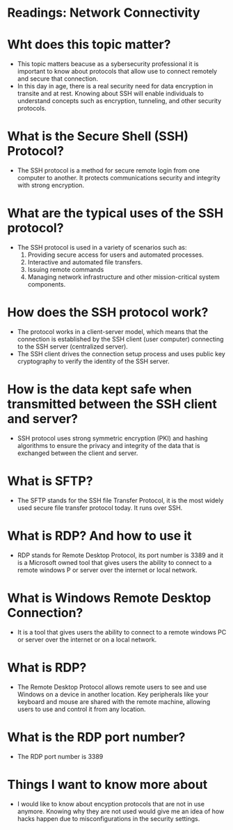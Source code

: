 # Readings: Network Connectivity
# Wht does this topic matter?
- This topic matters beacuse as a sybersecurity professional it is important to know about protocols that allow use to connect remotely and secure that connection.
- In this day in age, there is a real security need for data encryption in transite and at rest. Knowing about SSH will enable individuals to understand concepts such as encryption, tunneling, and other security protocols. 
# What is the Secure Shell (SSH) Protocol?
- The SSH protocol is a method for secure remote login from one computer to another. It protects communications security and integrity with strong encryption.  
# What are the typical uses of the SSH protocol?
- The SSH protocol is used in a variety of scenarios such as:
  1. Providing secure access for users and automated processes.
  2. Interactive and automated file transfers.
  3. Issuing remote commands
  4. Managing network infrastructure and other mission-critical system components.
# How does the SSH protocol work?
- The protocol works in a client-server model, which means that the connection is established by the SSH client (user computer) connecting to the SSH server (centralized server).
- The SSH client drives the connection setup process and uses public key cryptography to verify the identity of the SSH server.
# How is the data kept safe when transmitted between the SSH client and server?
- SSH protocol uses strong symmetric encryption (PKI) and hashing algorithms to ensure the privacy and integrity of the data that is exchanged between the client and server.
# What is SFTP?
- The SFTP stands for the SSH file Transfer Protocol, it is the most widely used secure file transfer protocol today. It runs over SSH.
# What is RDP? And how to use it
- RDP stands for Remote Desktop Protocol, its port number is 3389 and it is a Microsoft owned tool that gives users the ability to connect to a remote windows P or server over the internet or local network.
# What is Windows Remote Desktop Connection?
- It is a tool that gives users the ability to connect to a remote windows PC or server over the internet or on a local network.
# What is RDP?
- The Remote Desktop Protocol allows remote users to see and use Windows on a device in another location. Key peripherals like your keyboard and mouse are shared with the remote machine, allowing users to use and control it from any location.
# What is the RDP port number?
- The RDP port number is 3389
# Things I want to know more about
- I would like to know about encyption protocols that are not in use anymore. Knowing why they are not used would give me an idea of how hacks happen due to misconfigurations in the security settings. 

